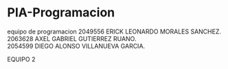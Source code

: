# PIA-Programacion
equipo de programacion
2049556  ERICK LEONARDO MORALES SANCHEZ.
2063628  AXEL GABRIEL GUTIERREZ RUANO.  
2054599  DIEGO ALONSO VILLANUEVA GARCIA.

EQUIPO 2
